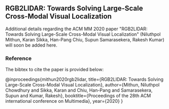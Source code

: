 ## RGB2LIDAR: Towards Solving Large-Scale Cross-Modal Visual Localization

Additional details regarding the ACM MM 2020 paper "RGB2LIDAR: Towards Solving Large-Scale Cross-Modal Visual Localization" (Niluthpol Mithun, Karan Sikka, Han-Pang Chiu, Supun Samarasekera, Rakesh Kumar) will soon be added here.

### Reference 
The bibtex to cite the paper is provided below:

@inproceedings{mithun2020rgb2lidar,
  title={RGB2LIDAR: Towards Solving Large-Scale Cross-Modal Visual Localization},
  author={Mithun, Niluthpol Chowdhury and Sikka, Karan and Chiu, Han-Pang and Samarasekera, Supun and Kumar, Rakesh},
  booktitle={Proceedings of the 28th ACM international conference on Multimedia},
  year={2020}
}
